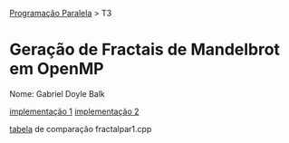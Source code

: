 [Programação Paralela](https://github.com/AndreaInfUFSM/elc139-2019a) > T3

# Geração de Fractais de Mandelbrot em OpenMP

Nome: Gabriel Doyle Balk

[implementação 1](fractalpar1.cpp)
[implementação 2](fractalpar2.cpp)

[tabela](TabelaPar1.md) de comparação fractalpar1.cpp
